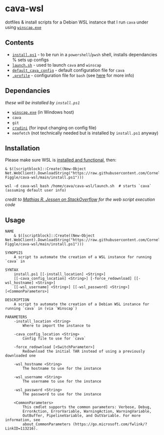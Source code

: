 # cava-wsl

dotfiles & install scripts for a Debian WSL instance that I run `cava` under using [`winscap.exe`](https://github.com/quantum5/winscap)

## Contents

- [`install.ps1`](./install.ps1) - to be run in a `powershell`/`pwsh` shell, installs dependancies % sets up configs
- [`launch.sh`](./launch.sh) - used to launch `cava` and `winscap`
- [`default_cava_config`](./default_cava_config) - default configuration file for `cava`
- [`.profile`](./.profile) - configuration file for `bash` (see [here](https://github.com/microsoft/WSL/issues/2067) for more info)

## Dependancies

*these will be installed by `install.ps1`*

- [`winscap.exe`](https://github.com/quantum5/winscap) (in Windows host)
- `cava`
- `git`
- [`crudini`](https://www.pixelbeat.org/programs/crudini/) (for input changing on config file)
- `neofetch` (not technically needed but is installed by `install.ps1` anyway)

## Installation

Please make sure WSL is [installed and functional](https://learn.microsoft.com/en-us/windows/wsl/install), then:

```pwsh
& $([scriptblock]::Create((New-Object Net.WebClient).DownloadString("https://raw.githubusercontent.com/Cornelius-Figgle/cava-wsl/main/install.ps1")))

wsl -d cava-wsl bash /home/cava/cava-wsl/launch.sh  # starts `cava` (assuming default user info)
```

*credit to [Mathias R. Jessen on StackOverflow](https://stackoverflow.com/a/68530475/19860022) for the web script execution code*

## Usage

```pwsh
NAME
    & $([scriptblock]::Create((New-Object Net.WebClient).DownloadString("https://raw.githubusercontent.com/Cornelius-Figgle/cava-wsl/main/install.ps1")))

SYNOPSIS
    A script to automate the creation of a WSL instance for running `cava` in

SYNTAX
    install.ps1 [[-install_location] <String>]
    [[-cava_config_location] <String>] [-force_redownload] [[-wsl_hostname] <String>]
    [[-wsl_username] <String>] [[-wsl_password] <String>] [<CommonParameters>]

DESCRIPTION
    A script to automate the creation of a Debian WSL instance for running `cava` in (via `Winscap`)

PARAMETERS
    -install_location <String>
        Where to import the instance to

    -cava_config_location <String>
        Config file to use for `cava`

    -force_redownload [<SwitchParameter>]
        Redownload the initial TAR instead of using a previously downloaded one

    -wsl_hostname <String>
        The hostname to use for the instance

    -wsl_username <String>
        The username to use for the instance

    -wsl_password <String>
        The password to use for the instance

    <CommonParameters>
        This cmdlet supports the common parameters: Verbose, Debug,
        ErrorAction, ErrorVariable, WarningAction, WarningVariable,
        OutBuffer, PipelineVariable, and OutVariable. For more information, see
        about_CommonParameters (https://go.microsoft.com/fwlink/?LinkID=113216).
```
